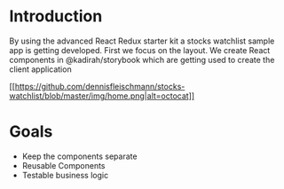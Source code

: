 # Introduction

<p>By using the advanced React Redux starter kit a stocks watchlist sample app is getting developed. First we focus on the layout. We create React components in @kadirah/storybook which are getting used to create the client application </p>


[[https://github.com/dennisfleischmann/stocks-watchlist/blob/master/img/home.png|alt=octocat]]


# Goals

<ul>
  <li>Keep the components separate</li>
  <li>Reusable Components</li>
  <li>Testable business logic</li>
</ul>